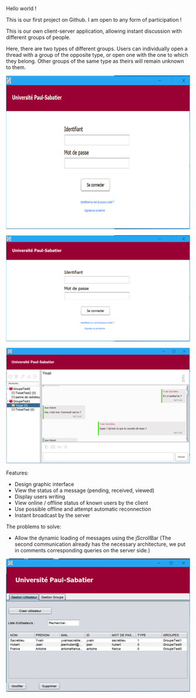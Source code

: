 Hello world !

This is our first project on Github. I am open to any form of participation !

This is our own client-server application, allowing instant discussion with different groups of people.

Here, there are two types of different groups. Users can individually open a thread with a group of the opposite type, or open one with the one to which they belong. Other groups of the same type as theirs will remain unknown to them.

<p align="center">
  <img width="600" height="420" src="Screenshots/Capture0.PNG">
</p>

![Screenshot](Screenshots/Capture0.PNG)


![Screenshot](Screenshots/Capture1.PNG)


Features:

  - Design graphic interface
  - View the status of a message (pending, received, viewed)
  - Display users writing
  - View online / offline status of known users by the client
  - Use possible offline and attempt automatic reconnection
  - Instant broadcast by the server

The problems to solve:

  - Allow the dynamic loading of messages using the jScrollBar (The second communication already has the necessary architecture, we put in comments corresponding queries on the server side.)

 
 
![Screenshot](Screenshots/Capture2.PNG)
